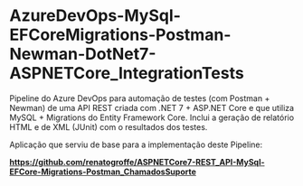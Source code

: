 # AzureDevOps-MySql-EFCoreMigrations-Postman-Newman-DotNet7-ASPNETCore_IntegrationTests
Pipeline do Azure DevOps para automação de testes (com Postman + Newman) de uma API REST criada com .NET 7 + ASP.NET Core e que utiliza MySQL + Migrations do Entity Framework Core. Inclui a geração de relatório HTML e de XML (JUnit) com o resultados dos testes.

Aplicação que serviu de base para a implementação deste Pipeline:

**https://github.com/renatogroffe/ASPNETCore7-REST_API-MySql-EFCore-Migrations-Postman_ChamadosSuporte**